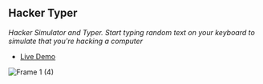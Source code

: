 ## Hacker Typer

 *Hacker Simulator and Typer. Start typing random text on your keyboard to simulate that you're hacking a computer*
 
- [Live Demo](https://saibel.cz/portfolio/hacker-typer)

![Frame 1 (4)](https://user-images.githubusercontent.com/100515756/190512606-7c90cce2-c5a4-4ba3-93a5-785417aeed19.png)
